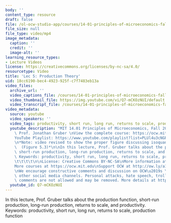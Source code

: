 ```yaml
---
body: ''
content_type: resource
draft: false
file: /ol-ocw-studio-app/courses/14-01-principles-of-microeconomics-fall-2023/1401-lecture05-2023sep20-v2_360p_16_9.mp4
file_size: null
file_type: video/mp4
image_metadata:
  caption: ''
  credit: ''
  image-alt: ''
learning_resource_types:
- Lecture Videos
license: https://creativecommons.org/licenses/by-nc-sa/4.0/
resourcetype: Video
title: 'Lec 5: Production Theory'
uid: 18cc6190-bec4-4923-925f-c7f7483eb13a
video_files:
  archive_url: ''
  video_captions_file: /courses/14-01-principles-of-microeconomics-fall-2023/1uHrL94_6Al349Wax149tfsBjQxUlFPl7_transcript.webvtt
  video_thumbnail_file: https://img.youtube.com/vi/Q7-mCKOzNUI/default.jpg
  video_transcript_file: /courses/14-01-principles-of-microeconomics-fall-2023/1uHrL94_6Al349Wax149tfsBjQxUlFPl7_transcript.pdf
video_metadata:
  source: youtube
  video_speakers: ''
  video_tags: productivity, short run, long run, returns to scale, production function
  youtube_description: "MIT 14.01 Principles of Microeconomics, Fall 2023 \nInstructor:\
    \ Prof. Jonathan Gruber \nView the complete course: https://ocw.mit.edu/14-01F23\n\
    YouTube Playlist: https://www.youtube.com/playlist?list=PLUl4u3cNGP60V7HxLYRaJMbFzP77bzEjb\n\
    \n*Note: video revised to show the proper figure discussing isoquants at 24:55\
    \  (Figure 5.3)*\n\nIn this lecture, Prof. Gruber talks about the production function,\
    \ short-run production, long-run production, returns to scale, and productivity.\
    \ Keywords: productivity, short run, long run, returns to scale, production function\t\
    \t\t\t\t\n\nLicense: Creative Commons BY-NC-SA\nMore information at https://ocw.mit.edu/terms\n\
    More courses at https://ocw.mit.edu\nSupport OCW at http://ow.ly/a1If50zVRlQ\n\
    \nWe encourage constructive comments and discussion on OCW\u2019s YouTube and\
    \ other social media channels. Personal attacks, hate speech, trolling, and inappropriate\
    \ comments are not allowed and may be removed. More details at https://ocw.mit.edu/comments."
  youtube_id: Q7-mCKOzNUI
---
```

In this lecture, Prof. Gruber talks about the production function, short-run production, long-run production, returns to scale, and productivity. Keywords: productivity, short run, long run, returns to scale, production function